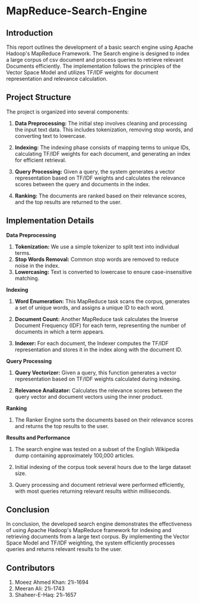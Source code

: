 # MapReduce-Search-Engine
## Introduction

This report outlines the development of a basic search engine using Apache Hadoop's MapReduce Framework. The Search engine is designed to index a large corpus of csv document and process queries to retrieve relevant Documents efficiently. The implementation follows the principles of the Vector Space Model and utilizes TF/IDF weights for document representation and relevance calculation.

## Project Structure

The project is organized into several components:

1. **Data Preprocessing:** The initial step involves cleaning and processing the input text data. This includes tokenization, removing stop words, and converting text to lowercase.

2. **Indexing:** The indexing phase consists of mapping terms to unique IDs, calculating TF/IDF weights for each document, and generating an index for efficient retrieval.

3. **Query Processing:** Given a query, the system generates a vector representation based on TF/IDF weights and calculates the relevance scores between the query and documents in the index.

4. **Ranking:** The documents are ranked based on their relevance scores, and the top results are returned to the user.

## Implementation Details

**Data Preprocessing**
1. **Tokenization:** We use a simple tokenizer to split text into individual terms.
2. **Stop Words Removal:** Common stop words are removed to reduce noise in the index.
3. **Lowercasing:** Text is converted to lowercase to ensure case-insensitive matching.

**Indexing**

1. **Word Enumeration:** This MapReduce task scans the corpus, generates a set of unique words, and assigns a unique ID to each word.

2. **Document Count:** Another MapReduce task calculates the Inverse Document Frequency (IDF) for each term, representing the number of documents in which a term appears.

3. **Indexer:** For each document, the Indexer computes the TF/IDF representation and stores it in the index along with the document ID.

**Query Processing**

1. **Query Vectorizer:** Given a query, this function generates a vector representation based on TF/IDF weights calculated during indexing.

2. **Relevance Analizator:** Calculates the relevance scores between the query vector and document vectors using the inner product.

**Ranking**
1. The Ranker Engine sorts the documents based on their relevance scores and returns the top results to the user.

**Results and Performance**

1. The search engine was tested on a subset of the English Wikipedia dump containing approximately 100,000 articles.

2. Initial indexing of the corpus took several hours due to the large dataset size.

3. Query processing and document retrieval were performed efficiently, with most queries returning relevant results within milliseconds.


## Conclusion

In conclusion, the developed search engine demonstrates the effectiveness of using Apache Hadoop's MapReduce framework for indexing and retrieving documents from a large text corpus. By implementing the Vector Space Model and TF/IDF weighting, the system efficiently processes queries and returns relevant results to the user.

## Contributors

1. Moeez Ahmed Khan: 21i-1694
2. Meeran Ali: 21i-1743
3. Shaheer-E-Haq: 21i-1657
